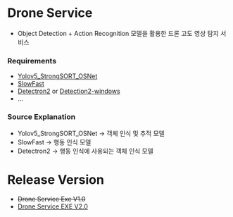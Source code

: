 # Drone Service
* Object Detection + Action Recognition 모델을 활용한 드론 고도 영상 탐지 서비스

### Requirements
* [Yolov5_StrongSORT_OSNet](https://github.com/mikel-brostrom/Yolov5_StrongSORT_OSNet)
* [SlowFast](https://github.com/facebookresearch/SlowFast)
* [Detectron2](https://github.com/facebookresearch/detectron2)
  or [Detection2-windows](https://github.com/DGMaxime/detectron2-windows.git)
* ...

### Source Explanation
* Yolov5_StrongSORT_OSNet -> 객체 인식 및 추적 모델
* SlowFast -> 행동 인식 모델
* Detectron2 -> 행동 인식에 사용되는 객체 인식 모델

# Release Version
* ~~Drone Service Exe V1.0~~
* [Drone Service EXE V2.0](https://drive.google.com/file/d/1wkuotxtAOr1_DYElax8eaaHt6kpHn8EQ/view?usp=sharing)
